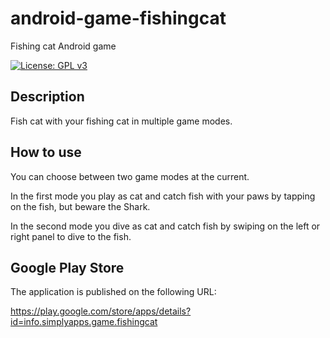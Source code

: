 # android-game-fishingcat

Fishing cat Android game

[![License: GPL v3](https://img.shields.io/badge/License-GPLv3-blue.svg)](https://www.gnu.org/licenses/gpl-3.0)

## Description

Fish cat with your fishing cat in multiple game modes.

## How to use

You can choose between two game modes at the current.

In the first mode you play as cat and catch fish with your paws by tapping on the fish, but beware the Shark.

In the second mode you dive as cat and catch fish by swiping on the left or right panel to dive to the fish.

## Google Play Store

The application is published on the following URL:

https://play.google.com/store/apps/details?id=info.simplyapps.game.fishingcat

